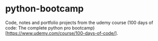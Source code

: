 # python-bootcamp
Code, notes and portfolio projects from the udemy course (100 days of code: The complete python pro bootcamp)[https://www.udemy.com/course/100-days-of-code/].
